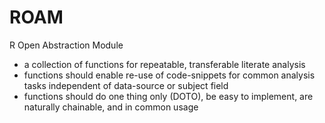 # ROAM
R Open Abstraction Module

- a collection of functions for repeatable, transferable literate analysis
- functions should enable re-use of code-snippets for common analysis tasks independent of data-source or subject field
- functions should do one thing only (DOTO), be easy to implement, are naturally chainable, and in common usage


